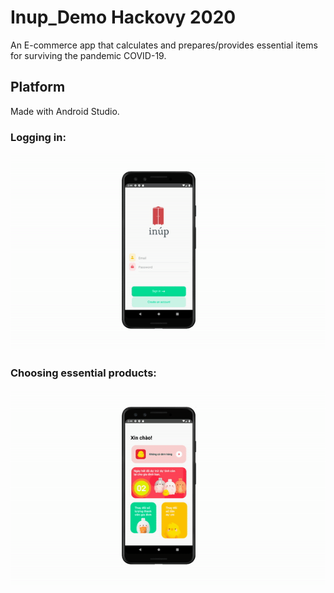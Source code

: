 # 
# Inup_Demo Hackovy 2020
An E-commerce app that calculates and prepares/provides essential items for surviving the pandemic COVID-19.

## Platform
Made with Android Studio.

### Logging in:
![alt-text](https://github.com/TDung939/Inup/blob/master/ezgif.com-video-to-gif%20(1).gif)

### Choosing essential products:
![alt-text](https://github.com/TDung939/Inup/blob/master/ezgif.com-video-to-gif%20(2).gif)
